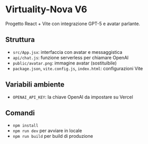 # Virtuality-Nova V6

Progetto React + Vite con integrazione GPT-5 e avatar parlante.

## Struttura
- `src/App.jsx`: interfaccia con avatar e messaggistica
- `api/chat.js`: funzione serverless per chiamare OpenAI
- `public/avatar.png`: immagine avatar (sostituibile)
- `package.json`, `vite.config.js`, `index.html`: configurazioni Vite

## Variabili ambiente
- `OPENAI_API_KEY`: la chiave OpenAI da impostare su Vercel

## Comandi
- `npm install`
- `npm run dev` per avviare in locale
- `npm run build` per build di produzione

